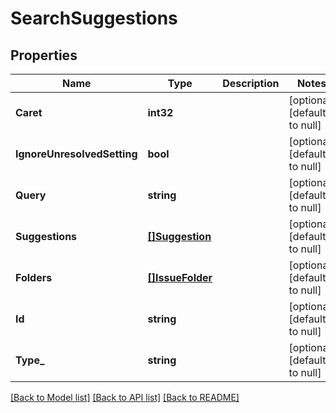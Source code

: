 # SearchSuggestions

## Properties
Name | Type | Description | Notes
------------ | ------------- | ------------- | -------------
**Caret** | **int32** |  | [optional] [default to null]
**IgnoreUnresolvedSetting** | **bool** |  | [optional] [default to null]
**Query** | **string** |  | [optional] [default to null]
**Suggestions** | [**[]Suggestion**](Suggestion.md) |  | [optional] [default to null]
**Folders** | [**[]IssueFolder**](IssueFolder.md) |  | [optional] [default to null]
**Id** | **string** |  | [optional] [default to null]
**Type_** | **string** |  | [optional] [default to null]

[[Back to Model list]](../README.md#documentation-for-models) [[Back to API list]](../README.md#documentation-for-api-endpoints) [[Back to README]](../README.md)


